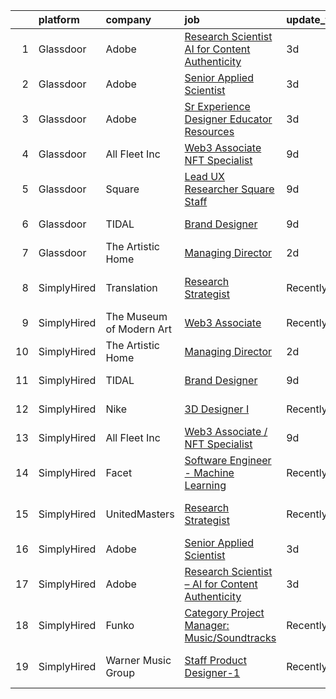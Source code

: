 

|    | platform    | company                  | job                                                                                                                                                                                                                                                                                                                                                                                                                                                                                                                                                                                                                                                                                                                                                                                                                                                                                        | update_time   | location                 |
|---:|:------------|:-------------------------|:-------------------------------------------------------------------------------------------------------------------------------------------------------------------------------------------------------------------------------------------------------------------------------------------------------------------------------------------------------------------------------------------------------------------------------------------------------------------------------------------------------------------------------------------------------------------------------------------------------------------------------------------------------------------------------------------------------------------------------------------------------------------------------------------------------------------------------------------------------------------------------------------|:--------------|:-------------------------|
|  1 | Glassdoor   | Adobe                    | [Research Scientist   AI for Content Authenticity](https://www.glassdoor.com/partner/jobListing.htm?pos=103&ao=1136043&s=58&guid=000001820ae838ab91b37ca4aa3bec0d&src=GD_JOB_AD&t=SR&vt=w&cs=1_02def3fb&cb=1658040367466&jobListingId=1008002524649&jrtk=3-0-1g85ege7kkblu801-1g85ege81is10800-59abcfd367f0c6f2-)                                                                                                                                                                                                                                                                                                                                                                                                                                                                                                                                                                          | 3d            | San Jose, CA             |
|  2 | Glassdoor   | Adobe                    | [Senior Applied Scientist](https://www.glassdoor.com/partner/jobListing.htm?pos=105&ao=1136043&s=58&guid=000001820ae838ab91b37ca4aa3bec0d&src=GD_JOB_AD&t=SR&vt=w&cs=1_4b3c9dfc&cb=1658040367467&jobListingId=1008002513355&jrtk=3-0-1g85ege7kkblu801-1g85ege81is10800-1f282fbfde7d387b-)                                                                                                                                                                                                                                                                                                                                                                                                                                                                                                                                                                                                  | 3d            | Seattle, WA              |
|  3 | Glassdoor   | Adobe                    | [Sr Experience Designer  Educator Resources](https://www.glassdoor.com/partner/jobListing.htm?pos=106&ao=1136043&s=58&guid=000001820ae838ab91b37ca4aa3bec0d&src=GD_JOB_AD&t=SR&vt=w&cs=1_bb7abc77&cb=1658040367467&jobListingId=1008002526524&jrtk=3-0-1g85ege7kkblu801-1g85ege81is10800-377edc9fe295c2cd-)                                                                                                                                                                                                                                                                                                                                                                                                                                                                                                                                                                                | 3d            | San Francisco, CA        |
|  4 | Glassdoor   | All Fleet Inc            | [Web3 Associate   NFT Specialist](https://www.glassdoor.com/partner/jobListing.htm?pos=101&ao=1110586&s=58&guid=000001820ae838ab91b37ca4aa3bec0d&src=GD_JOB_AD&t=SR&vt=w&ea=1&cs=1_db246433&cb=1658040367466&jobListingId=1007990811083&cpc=883DC43018083D9A&jrtk=3-0-1g85ege7kkblu801-1g85ege81is10800-0ed09dea353dd073--6NYlbfkN0AtlW_omU2Xx3W-19HQ_drmTKCWebiHnmA5lS5PDL5G8byyb_cVqG1a5cUmTcwFafQ3qhOZ60w2v3j4Pa4rkUt6EdvziXUDip5jwSVdhurbiWmgDmbNHN71DjmC1h-YEYyICTAHoIxzAFhxhzl_bJoEk5heshHaBve2sorqhXtW4yNvnxu7d-JmpZdaiM1Qy8pFLIBsyJDhdTVBywnnmx7kWNdSDJ9pruDmJDOzxvZ0MYStxm1QZLjbGpJFRNNqxqyIMfpjegmzeJd83_6w__SeCB4J73aOU182CV60ALBPcV07ugIz0CVWJZf-dYwMtNcpM5f0GrFXd7sUun-3JQh4XV5oRjd5xIaXCfGXewSlfrMBt_phu78hC-W8SGIMwmxAqLXYl4dtwfNNLV0DZtyBmhslc94STooyCzqL3Rc16n8x2N651xO8mlIUsVQ2qvkxK_G4-VZRFLfIUmEwYIVxRczzGHzV5t8cQBzGs4XlpCYjtyLOCUepGwDZxMAY4pHac1CN5uPjfnEWETKqJxVu) | 9d            | Zion, IL                 |
|  5 | Glassdoor   | Square                   | [Lead UX Researcher  Square Staff](https://www.glassdoor.com/partner/jobListing.htm?pos=107&ao=1136043&s=58&guid=000001820ae838ab91b37ca4aa3bec0d&src=GD_JOB_AD&t=SR&vt=w&cs=1_e57f90ff&cb=1658040367467&jobListingId=1007991680517&jrtk=3-0-1g85ege7kkblu801-1g85ege81is10800-492af57a66ea053e-)                                                                                                                                                                                                                                                                                                                                                                                                                                                                                                                                                                                          | 9d            | Austin, TX               |
|  6 | Glassdoor   | TIDAL                    | [Brand Designer](https://www.glassdoor.com/partner/jobListing.htm?pos=104&ao=1136043&s=58&guid=000001820ae838ab91b37ca4aa3bec0d&src=GD_JOB_AD&t=SR&vt=w&cs=1_8e7138f1&cb=1658040367467&jobListingId=1007991684188&jrtk=3-0-1g85ege7kkblu801-1g85ege81is10800-34481a920c14f864-)                                                                                                                                                                                                                                                                                                                                                                                                                                                                                                                                                                                                            | 9d            | New York, NY             |
|  7 | Glassdoor   | The Artistic Home        | [Managing Director](https://www.glassdoor.com/partner/jobListing.htm?pos=102&ao=1110586&s=58&guid=000001820ae838ab91b37ca4aa3bec0d&src=GD_JOB_AD&t=SR&vt=w&ea=1&cs=1_c1468f57&cb=1658040367466&jobListingId=1008006345392&cpc=654405A9B1E0A9F5&jrtk=3-0-1g85ege7kkblu801-1g85ege81is10800-fd83efb5630abaa4--6NYlbfkN0BK9GXDcakwdiqmeo8o-2GvkYnmPkq7xevAHdeF_847qtWIb67PS4cSfKXGz5DkcFwSc36MgYsxbMKa2k3YPkr7e8fJBTEaj-oNeB41ItF5ijhP9ZMUgjWR0v7dPUIKiyYIqoQQWBDV5mt56FhR_tRcSyZIZNBDA_SRCC0Rfdje0Aizp30DVmNbTFAIQxrXvDddl2g0bZxkbbdfKLv8koisp02d5iAT58y9uVWtDrnsXVgEwWjvLKOG_CYncIiRR3B9fdAz0oYrJOOVqAfh8kuuoTs8JEbAaHmP9ejCJeT5EWhx0_JcRPhUtX9hsxGSRN6w9YAH8zPJtHXeSwQHrXPqtlVtmgD908NV86NpXoOEM_ASmkqeN-KLdk9bpMyrjjqMfkd4eLXy7gPrXkzSIUu28Ag8Qs_qFh5Sp2KF1ZG7HrAY9lnTLSKyBngAzsFdMa4z7CmXw8oQiwGYBcdDHpkA3lVF2p1RAgLFg96JIsk6bw%3D%3D)                                                   | 2d            | Chicago, IL              |
|  8 | SimplyHired | Translation              | [Research Strategist](https://www.simplyhired.com/job/QhlNO6tzMwLs37zg_ddKmO4yszqOHywEf52ejSJjLxlJv-xSNn1VpQ?q=generative+artist)                                                                                                                                                                                                                                                                                                                                                                                                                                                                                                                                                                                                                                                                                                                                                          | Recently      | San Francisco, CA        |
|  9 | SimplyHired | The Museum of Modern Art | [Web3 Associate](https://www.simplyhired.com/job/YuKI2tqG1D95R1pZjD5X4TDL5EorwMNgW-VnZr6KMSpp97UaGBSgSg?q=generative+artist)                                                                                                                                                                                                                                                                                                                                                                                                                                                                                                                                                                                                                                                                                                                                                               | Recently      | New York, NY             |
| 10 | SimplyHired | The Artistic Home        | [Managing Director](https://www.simplyhired.com/job/lFgMfLkE95KljYvgEZmnj-yCQjpbK0oB8pzwy4LYCxXHpTecmLhv5A?q=generative+artist)                                                                                                                                                                                                                                                                                                                                                                                                                                                                                                                                                                                                                                                                                                                                                            | 2d            | Chicago, IL              |
| 11 | SimplyHired | TIDAL                    | [Brand Designer](https://www.simplyhired.com/job/W4F8mdim2I5jInCUJhr_gyMHF65JeVCq2EE-ZrG4F3e8irRd3_ZE9A?q=generative+artist)                                                                                                                                                                                                                                                                                                                                                                                                                                                                                                                                                                                                                                                                                                                                                               | 9d            | New York, NY             |
| 12 | SimplyHired | Nike                     | [3D Designer I](https://www.simplyhired.com/job/VIQl9bidPdjdl0kOo8f4Xb6lk-Uf1P7aGtvTl07Ays0ZyFkZ8ibgWA?q=generative+artist)                                                                                                                                                                                                                                                                                                                                                                                                                                                                                                                                                                                                                                                                                                                                                                | Recently      | Beaverton, OR            |
| 13 | SimplyHired | All Fleet Inc            | [Web3 Associate / NFT Specialist](https://www.simplyhired.com/job/KXxsgDuQK7dooy1MtXvyeI-zqqLiYLDi03RzSO0yILEXcXjdQ3M9Vg?q=generative+artist)                                                                                                                                                                                                                                                                                                                                                                                                                                                                                                                                                                                                                                                                                                                                              | 9d            | Zion, IL                 |
| 14 | SimplyHired | Facet                    | [Software Engineer - Machine Learning](https://www.simplyhired.com/job/rRl7LpYqGiIowLAwzbrNzMgXtXTFbKgtp-z9fo66PKEqX4Q6nYlO_w?q=generative+artist)                                                                                                                                                                                                                                                                                                                                                                                                                                                                                                                                                                                                                                                                                                                                         | Recently      | San Francisco, CA        |
| 15 | SimplyHired | UnitedMasters            | [Research Strategist](https://www.simplyhired.com/job/8XM5DpGjYzxSQZvpz__rV21LPdlP8huVLxt47BNjIvSePkgehAk8zQ?q=generative+artist)                                                                                                                                                                                                                                                                                                                                                                                                                                                                                                                                                                                                                                                                                                                                                          | Recently      | San Francisco, CA        |
| 16 | SimplyHired | Adobe                    | [Senior Applied Scientist](https://www.simplyhired.com/job/sKpCNPBXo8o_WEQzyGq70m25J9qmSITWRtdoyv10THH1qsCyumN2nA?q=generative+artist)                                                                                                                                                                                                                                                                                                                                                                                                                                                                                                                                                                                                                                                                                                                                                     | 3d            | Seattle, WA              |
| 17 | SimplyHired | Adobe                    | [Research Scientist – AI for Content Authenticity](https://www.simplyhired.com/job/QL5r5aske2BWK-u4AUbxiOqW1ozntpSx2lfYI5bjh3PpP5Y9KI-PMQ?q=generative+artist)                                                                                                                                                                                                                                                                                                                                                                                                                                                                                                                                                                                                                                                                                                                             | 3d            | San Jose, CA             |
| 18 | SimplyHired | Funko                    | [Category Project Manager: Music/Soundtracks](https://www.simplyhired.com/job/X_XStjdI8ZahRdQCHLfkODrhUBKQZXKtPuPwUUrCGwvZXJq9bO_Ygw?q=generative+artist)                                                                                                                                                                                                                                                                                                                                                                                                                                                                                                                                                                                                                                                                                                                                  | Recently      | Austin, TX               |
| 19 | SimplyHired | Warner Music Group       | [Staff Product Designer-1](https://www.simplyhired.com/job/Rx3QVpdtMgRFeZ_Jq3WKPJJ7jLDegkvmHHZuGX1n-oprxs58NT_p3g?q=generative+artist)                                                                                                                                                                                                                                                                                                                                                                                                                                                                                                                                                                                                                                                                                                                                                     | Recently      | Broadway, VA +1 location |